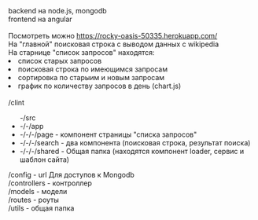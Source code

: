 <div>backend на node.js, mongodb</div>
<div>frontend на angular</div>
<br/>

<div>Посмотреть можно <a href="https://rocky-oasis-50335.herokuapp.com/">https://rocky-oasis-50335.herokuapp.com/</a></div>
<div>На "главной" поисковая строка с выводом данных с wikipedia</div>
<div>На старнице "список запросов" находятся:</div>
   <li>список старых запросов</li>
   <li>поисковая строка по имеющимся запросам</li>
   <li>сортировка по старыим и новым запросам</li>
   <li>график по количеству запросов в день (chart.js)</li>
<br/>
<div>/clint</div>
	<ul>-/src
		<li>-/-/app</li>
		<li>-/-/-/page - компонент страницы "списка запросов"</li>
		<li>-/-/-/search - два компонента (поисковая строка, результат поиска)</li>
		<li>-/-/-/shared - Общая папка (находятся компонент loader, сервис и шаблон сайта)</li>
	</ul>
<div>/config - url Для доступов к Mongodb</div>
<div>/controllers - контроллер</div>
<div>/models - модели</div>
<div>/routes - роуты</div>
<div>/utils - общая папка</div>

